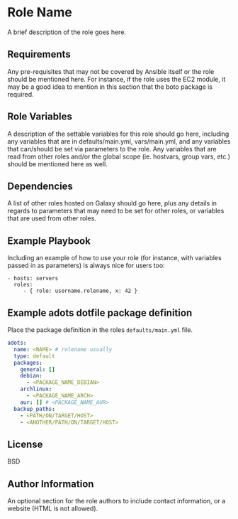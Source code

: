 Role Name
=========

A brief description of the role goes here.

Requirements
------------

Any pre-requisites that may not be covered by Ansible itself or the role should be mentioned here. For instance, if the role uses the EC2 module, it may be a good idea to mention in this section that the boto package is required.

Role Variables
--------------

A description of the settable variables for this role should go here, including any variables that are in defaults/main.yml, vars/main.yml, and any variables that can/should be set via parameters to the role. Any variables that are read from other roles and/or the global scope (ie. hostvars, group vars, etc.) should be mentioned here as well.

Dependencies
------------

A list of other roles hosted on Galaxy should go here, plus any details in regards to parameters that may need to be set for other roles, or variables that are used from other roles.

Example Playbook
----------------

Including an example of how to use your role (for instance, with variables passed in as parameters) is always nice for users too:

    - hosts: servers
      roles:
         - { role: username.rolename, x: 42 }


Example adots dotfile package definition
----------------------------------------

Place the package definition in the roles `defaults/main.yml` file.

```yaml
adots:
  name: <NAME> # rolename usually
  type: default
  packages:
    general: []
    debian:
      - <PACKAGE_NAME_DEBIAN>
    archlinux:
      - <PACKAGE_NAME_ARCH>
    aur: [] # <PACKAGE_NAME_AUR>
  backup_paths:
    - <PATH/ON/TARGET/HOST>
    - <ANOTHER/PATH/ON/TARGET/HOST>
```

License
-------

BSD

Author Information
------------------

An optional section for the role authors to include contact information, or a website (HTML is not allowed).
